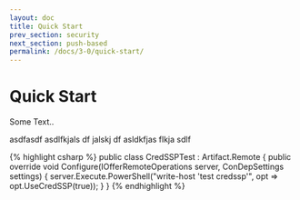 ```yaml
---
layout: doc
title: Quick Start
prev_section: security
next_section: push-based
permalink: /docs/3-0/quick-start/
---
```


Quick Start
===========
Some Text..

asdfasdf asdlfkjals df jalskj df
asldkfjas flkja sdlf

{% highlight csharp %}
public class CredSSPTest : Artifact.Remote
{
    public override void Configure(IOfferRemoteOperations server, ConDepSettings settings)
    {
        server.Execute.PowerShell("write-host 'test credssp'", opt => opt.UseCredSSP(true));
    }
}
{% endhighlight %}
